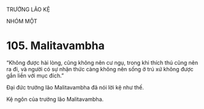 TRƯỞNG LÃO KỆ

NHÓM MỘT

# 105. Malitavambha

“Không được hài lòng, cũng không nên cư ngụ, trong khi thích thú cũng nên ra đi, và người có sự nhận thức càng không nên sống ở trú xứ không được gắn liền với mục đích.”

Đại đức trưởng lão Malitavambha đã nói lời kệ như thế.

Kệ ngôn của trưởng lão Malitavambha.
